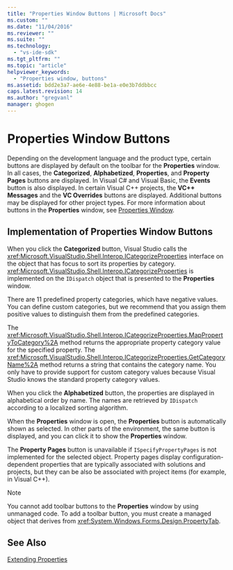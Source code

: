 ```yaml
---
title: "Properties Window Buttons | Microsoft Docs"
ms.custom: ""
ms.date: "11/04/2016"
ms.reviewer: ""
ms.suite: ""
ms.technology: 
  - "vs-ide-sdk"
ms.tgt_pltfrm: ""
ms.topic: "article"
helpviewer_keywords: 
  - "Properties window, buttons"
ms.assetid: bdd2e3a7-ae6e-4e88-be1a-e0e3b7ddbbcc
caps.latest.revision: 14
ms.author: "gregvanl"
manager: ghogen
---
```

# Properties Window Buttons
Depending on the development language and the product type, certain buttons are displayed by default on the toolbar for the **Properties** window. In all cases, the **Categorized**, **Alphabetized**, **Properties**, and **Property Pages** buttons are displayed. In Visual C# and Visual Basic, the **Events** button is also displayed. In certain Visual C++ projects, the **VC++ Messages** and the **VC Overrides** buttons are displayed. Additional buttons may be displayed for other project types. For more information about buttons in the **Properties** window, see [Properties Window](../../ide/reference/properties-window.md).  
  
## Implementation of Properties Window Buttons  
 When you click the **Categorized** button, Visual Studio calls the <xref:Microsoft.VisualStudio.Shell.Interop.ICategorizeProperties> interface on the object that has focus to sort its properties by category. <xref:Microsoft.VisualStudio.Shell.Interop.ICategorizeProperties> is implemented on the `IDispatch` object that is presented to the **Properties** window.  
  
 There are 11 predefined property categories, which have negative values. You can define custom categories, but we recommend that you assign them positive values to distinguish them from the predefined categories.  
  
 The <xref:Microsoft.VisualStudio.Shell.Interop.ICategorizeProperties.MapPropertyToCategory%2A> method returns the appropriate property category value for the specified property. The <xref:Microsoft.VisualStudio.Shell.Interop.ICategorizeProperties.GetCategoryName%2A> method returns a string that contains the category name. You only have to provide support for custom category values because Visual Studio knows the standard property category values.  
  
 When you click the **Alphabetized** button, the properties are displayed in alphabetical order by name. The names are retrieved by `IDispatch` according to a localized sorting algorithm.  
  
 When the **Properties** window is open, the **Properties** button is automatically shown as selected. In other parts of the environment, the same button is displayed, and you can click it to show the **Properties** window.  
  
 The **Property Pages** button is unavailable if `ISpecifyPropertyPages` is not implemented for the selected object. Property pages display configuration-dependent properties that are typically associated with solutions and projects, but they can be also be associated with project items (for example, in Visual C++).  
  
> [!NOTE]
>  You cannot add toolbar buttons to the **Properties** window by using unmanaged code. To add a toolbar button, you must create a managed object that derives from <xref:System.Windows.Forms.Design.PropertyTab>.  
  
## See Also  
 [Extending Properties](../../extensibility/internals/extending-properties.md)